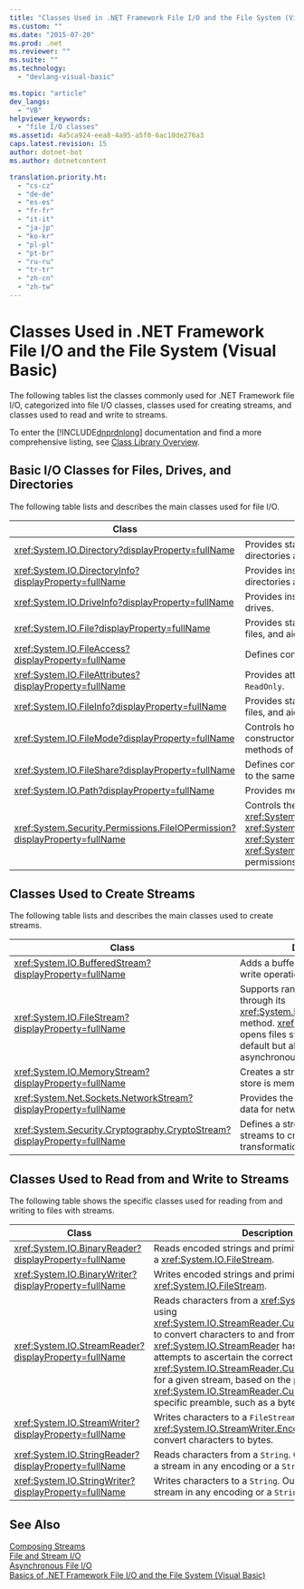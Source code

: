 ```yaml
---
title: "Classes Used in .NET Framework File I/O and the File System (Visual Basic) | Microsoft Docs"
ms.custom: ""
ms.date: "2015-07-20"
ms.prod: .net
ms.reviewer: ""
ms.suite: ""
ms.technology: 
  - "devlang-visual-basic"

ms.topic: "article"
dev_langs: 
  - "VB"
helpviewer_keywords: 
  - "file I/O classes"
ms.assetid: 4a5ca924-eea8-4a95-a5f0-6ac10de276a3
caps.latest.revision: 15
author: dotnet-bot
ms.author: dotnetcontent

translation.priority.ht: 
  - "cs-cz"
  - "de-de"
  - "es-es"
  - "fr-fr"
  - "it-it"
  - "ja-jp"
  - "ko-kr"
  - "pl-pl"
  - "pt-br"
  - "ru-ru"
  - "tr-tr"
  - "zh-cn"
  - "zh-tw"
---
```

# Classes Used in .NET Framework File I/O and the File System (Visual Basic)
The following tables list the classes commonly used for .NET Framework file I/O, categorized into file I/O classes, classes used for creating streams, and classes used to read and write to streams.  
  
 To enter the [!INCLUDE[dnprdnlong](../../../../csharp/programming-guide/events/includes/dnprdnlong_md.md)] documentation and find a more comprehensive listing, see [Class Library Overview](https://msdn.microsoft.com/library/hfa3fa08).  
  
## Basic I/O Classes for Files, Drives, and Directories  
 The following table lists and describes the main classes used for file I/O.  
  
|Class|Description|  
|-----------|-----------------|  
|<xref:System.IO.Directory?displayProperty=fullName>|Provides static methods for creating, moving, and enumerating through directories and subdirectories.|  
|<xref:System.IO.DirectoryInfo?displayProperty=fullName>|Provides instance methods for creating, moving, and enumerating through directories and subdirectories.|  
|<xref:System.IO.DriveInfo?displayProperty=fullName>|Provides instance methods for creating, moving, and enumerating through drives.|  
|<xref:System.IO.File?displayProperty=fullName>|Provides static methods for creating, copying, deleting, moving, and opening files, and aids in the creation of a `FileStream`.|  
|<xref:System.IO.FileAccess?displayProperty=fullName>|Defines constants for read, write, or read/write access to a file.|  
|<xref:System.IO.FileAttributes?displayProperty=fullName>|Provides attributes for files and directories such as `Archive`, `Hidden`, and `ReadOnly`.|  
|<xref:System.IO.FileInfo?displayProperty=fullName>|Provides static methods for creating, copying, deleting, moving, and opening files, and aids in the creation of a `FileStream`.|  
|<xref:System.IO.FileMode?displayProperty=fullName>|Controls how a file is opened. This parameter is specified in many of the constructors for `FileStream` and `IsolatedStorageFileStream`, and for the `Open` methods of <xref:System.IO.File> and <xref:System.IO.FileInfo>.|  
|<xref:System.IO.FileShare?displayProperty=fullName>|Defines constants for controlling the type of access other file streams can have to the same file.|  
|<xref:System.IO.Path?displayProperty=fullName>|Provides methods and properties for processing directory strings.|  
|<xref:System.Security.Permissions.FileIOPermission?displayProperty=fullName>|Controls the access of files and folders by defining <xref:System.Security.Permissions.FileIOPermissionAttribute.Read%2A>, <xref:System.Security.Permissions.FileIOPermissionAttribute.Write%2A>, <xref:System.Security.Permissions.FileIOPermissionAttribute.Append%2A> and <xref:System.Security.Permissions.FileIOPermissionAttribute.PathDiscovery%2A> permissions.|  
  
## Classes Used to Create Streams  
 The following table lists and describes the main classes used to create streams.  
  
|Class|Description|  
|-----------|-----------------|  
|<xref:System.IO.BufferedStream?displayProperty=fullName>|Adds a buffering layer to read and write operations on another stream.|  
|<xref:System.IO.FileStream?displayProperty=fullName>|Supports random access to files through its <xref:System.IO.FileStream.Seek%2A> method. <xref:System.IO.FileStream> opens files synchronously by default but also supports asynchronous operation.|  
|<xref:System.IO.MemoryStream?displayProperty=fullName>|Creates a stream whose backing store is memory, rather than a file.|  
|<xref:System.Net.Sockets.NetworkStream?displayProperty=fullName>|Provides the underlying stream of data for network access.|  
|<xref:System.Security.Cryptography.CryptoStream?displayProperty=fullName>|Defines a stream that links data streams to cryptographic transformations.|  
  
## Classes Used to Read from and Write to Streams  
 The following table shows the specific classes used for reading from and writing to files with streams.  
  
|**Class**|**Description**|  
|---------------|---------------------|  
|<xref:System.IO.BinaryReader?displayProperty=fullName>|Reads encoded strings and primitive data types from a <xref:System.IO.FileStream>.|  
|<xref:System.IO.BinaryWriter?displayProperty=fullName>|Writes encoded strings and primitive data types to a <xref:System.IO.FileStream>.|  
|<xref:System.IO.StreamReader?displayProperty=fullName>|Reads characters from a <xref:System.IO.FileStream>, using <xref:System.IO.StreamReader.CurrentEncoding%2A> to convert characters to and from bytes. <xref:System.IO.StreamReader> has a constructor that attempts to ascertain the correct <xref:System.IO.StreamReader.CurrentEncoding%2A> for a given stream, based on the presence of a <xref:System.IO.StreamReader.CurrentEncoding%2A>-specific preamble, such as a byte order mark.|  
|<xref:System.IO.StreamWriter?displayProperty=fullName>|Writes characters to a `FileStream`, using <xref:System.IO.StreamWriter.Encoding%2A> to convert characters to bytes.|  
|<xref:System.IO.StringReader?displayProperty=fullName>|Reads characters from a `String`. Output can be either a stream in any encoding or a `String`.|  
|<xref:System.IO.StringWriter?displayProperty=fullName>|Writes characters to a `String`. Output can be either a stream in any encoding or a `String`.|  
  
## See Also  
 [Composing Streams](https://msdn.microsoft.com/library/e4y2dch9)   
 [File and Stream I/O](https://msdn.microsoft.com/library/k3352a4t)   
 [Asynchronous File I/O](https://msdn.microsoft.com/library/kztecsys)   
 [Basics of .NET Framework File I/O and the File System (Visual Basic)](../../../../visual-basic/developing-apps/programming/drives-directories-files/basics-of-net-framework-file-io-and-the-file-system.md)
